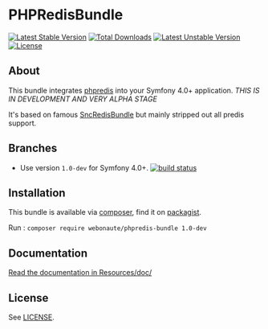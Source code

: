 # PHPRedisBundle #

[![Latest Stable Version](https://poser.pugx.org/webonaute/phpredis-bundle/v/stable.svg)](https://packagist.org/packages/webonaute/phpredis-bundle) [![Total Downloads](https://poser.pugx.org/webonaute/phpredis-bundle/downloads.svg)](https://packagist.org/packages/webonaute/phpredis-bundle) [![Latest Unstable Version](https://poser.pugx.org/webonaute/phpredis-bundle/v/unstable.svg)](https://packagist.org/packages/webonaute/phpredis-bundle) [![License](https://poser.pugx.org/webonaute/phpredis-bundle/license.svg)](https://packagist.org/packages/webonaute/phpredis-bundle)

## About ##

This bundle integrates [phpredis](https://github.com/phpredis/phpredis) into your Symfony 4.0+ application.
*THIS IS IN DEVELOPMENT AND VERY ALPHA STAGE*

It's based on famous [SncRedisBundle](https://github.com/snc/SncRedisBundle) but mainly stripped out all predis support.


## Branches ##

* Use version `1.0-dev` for Symfony 4.0+. [![build status](https://travis-ci.org/webonaute/PhpRedisBundle.svg?branch=master)](https://travis-ci.org/webonaute/PhpRedisBundle)

## Installation ##

This bundle is available via [composer](https://github.com/composer/composer), find it on [packagist](https://packagist.org/packages/webonaute/phpredis-bundle).

Run : 
```composer require webonaute/phpredis-bundle 1.0-dev```

## Documentation ##

[Read the documentation in Resources/doc/](src/Resources/doc/index.md)

## License ##

See [LICENSE](LICENSE).
